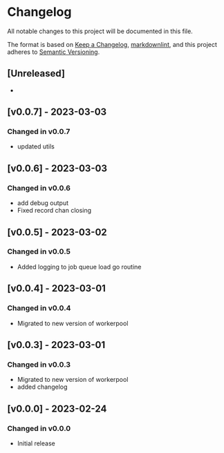 # Changelog

All notable changes to this project will be documented in this file.

The format is based on [Keep a Changelog](https://keepachangelog.com/en/1.0.0/),
[markdownlint](https://dlaa.me/markdownlint/),
and this project adheres to [Semantic Versioning](https://semver.org/spec/v2.0.0.html).

## [Unreleased]

-

## [v0.0.7] - 2023-03-03

### Changed in v0.0.7

- updated utils

## [v0.0.6] - 2023-03-03

### Changed in v0.0.6

- add debug output
- Fixed record chan closing

## [v0.0.5] - 2023-03-02

### Changed in v0.0.5

- Added logging to job queue load go routine

## [v0.0.4] - 2023-03-01

### Changed in v0.0.4

- Migrated to new version of workerpool

## [v0.0.3] - 2023-03-01

### Changed in v0.0.3

- Migrated to new version of workerpool
- added changelog

## [v0.0.0] - 2023-02-24

### Changed in v0.0.0

- Initial release